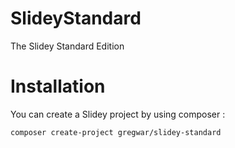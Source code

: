 SlideyStandard
==============

The Slidey Standard Edition

Installation
============

You can create a Slidey project by using composer :

```
composer create-project gregwar/slidey-standard
```
